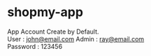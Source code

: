 # shopmy-app
App Account Create by Default.<br/>
User :
john@email.com 
Admin :
ray@email.com <br/>
Password : 
123456
